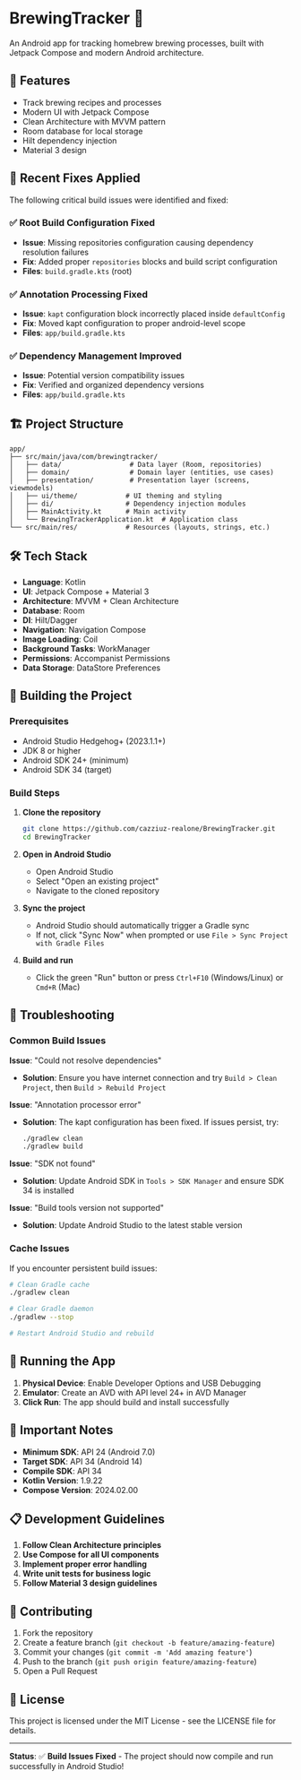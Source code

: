 # BrewingTracker 🍺

An Android app for tracking homebrew brewing processes, built with Jetpack Compose and modern Android architecture.

## 🚀 Features

- Track brewing recipes and processes
- Modern UI with Jetpack Compose
- Clean Architecture with MVVM pattern
- Room database for local storage
- Hilt dependency injection
- Material 3 design

## 🔧 Recent Fixes Applied

The following critical build issues were identified and fixed:

### ✅ **Root Build Configuration Fixed**
- **Issue**: Missing repositories configuration causing dependency resolution failures
- **Fix**: Added proper `repositories` blocks and build script configuration
- **Files**: `build.gradle.kts` (root)

### ✅ **Annotation Processing Fixed** 
- **Issue**: `kapt` configuration block incorrectly placed inside `defaultConfig`
- **Fix**: Moved kapt configuration to proper android-level scope
- **Files**: `app/build.gradle.kts`

### ✅ **Dependency Management Improved**
- **Issue**: Potential version compatibility issues
- **Fix**: Verified and organized dependency versions
- **Files**: `app/build.gradle.kts`

## 🏗️ Project Structure

```
app/
├── src/main/java/com/brewingtracker/
│   ├── data/                 # Data layer (Room, repositories)
│   ├── domain/               # Domain layer (entities, use cases)
│   ├── presentation/         # Presentation layer (screens, viewmodels)
│   ├── ui/theme/            # UI theming and styling
│   ├── di/                  # Dependency injection modules
│   ├── MainActivity.kt      # Main activity
│   └── BrewingTrackerApplication.kt  # Application class
└── src/main/res/            # Resources (layouts, strings, etc.)
```

## 🛠️ Tech Stack

- **Language**: Kotlin
- **UI**: Jetpack Compose + Material 3
- **Architecture**: MVVM + Clean Architecture
- **Database**: Room
- **DI**: Hilt/Dagger
- **Navigation**: Navigation Compose
- **Image Loading**: Coil
- **Background Tasks**: WorkManager
- **Permissions**: Accompanist Permissions
- **Data Storage**: DataStore Preferences

## 🔨 Building the Project

### Prerequisites
- Android Studio Hedgehog+ (2023.1.1+)
- JDK 8 or higher
- Android SDK 24+ (minimum)
- Android SDK 34 (target)

### Build Steps
1. **Clone the repository**
   ```bash
   git clone https://github.com/cazziuz-realone/BrewingTracker.git
   cd BrewingTracker
   ```

2. **Open in Android Studio**
   - Open Android Studio
   - Select "Open an existing project"
   - Navigate to the cloned repository

3. **Sync the project**
   - Android Studio should automatically trigger a Gradle sync
   - If not, click "Sync Now" when prompted or use `File > Sync Project with Gradle Files`

4. **Build and run**
   - Click the green "Run" button or press `Ctrl+F10` (Windows/Linux) or `Cmd+R` (Mac)

## 🐛 Troubleshooting

### Common Build Issues

**Issue**: "Could not resolve dependencies"
- **Solution**: Ensure you have internet connection and try `Build > Clean Project`, then `Build > Rebuild Project`

**Issue**: "Annotation processor error" 
- **Solution**: The kapt configuration has been fixed. If issues persist, try:
  ```bash
  ./gradlew clean
  ./gradlew build
  ```

**Issue**: "SDK not found"
- **Solution**: Update Android SDK in `Tools > SDK Manager` and ensure SDK 34 is installed

**Issue**: "Build tools version not supported"
- **Solution**: Update Android Studio to the latest stable version

### Cache Issues
If you encounter persistent build issues:
```bash
# Clean Gradle cache
./gradlew clean

# Clear Gradle daemon
./gradlew --stop

# Restart Android Studio and rebuild
```

## 📱 Running the App

1. **Physical Device**: Enable Developer Options and USB Debugging
2. **Emulator**: Create an AVD with API level 24+ in AVD Manager
3. **Click Run**: The app should build and install successfully

## 🚨 Important Notes

- **Minimum SDK**: API 24 (Android 7.0)
- **Target SDK**: API 34 (Android 14)
- **Compile SDK**: API 34
- **Kotlin Version**: 1.9.22
- **Compose Version**: 2024.02.00

## 📋 Development Guidelines

1. **Follow Clean Architecture principles**
2. **Use Compose for all UI components**
3. **Implement proper error handling**
4. **Write unit tests for business logic**
5. **Follow Material 3 design guidelines**

## 🤝 Contributing

1. Fork the repository
2. Create a feature branch (`git checkout -b feature/amazing-feature`)
3. Commit your changes (`git commit -m 'Add amazing feature'`)
4. Push to the branch (`git push origin feature/amazing-feature`)
5. Open a Pull Request

## 📄 License

This project is licensed under the MIT License - see the LICENSE file for details.

---

**Status**: ✅ **Build Issues Fixed** - The project should now compile and run successfully in Android Studio!